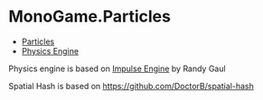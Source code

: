 # MonoGame.Particles

* [Particles](Documentation/Particles.md)
* [Physics Engine](Documentation/Physics)

Physics engine is based on [Impulse Engine](https://github.com/RandyGaul/ImpulseEngine) by Randy Gaul

Spatial Hash is based on https://github.com/DoctorB/spatial-hash
